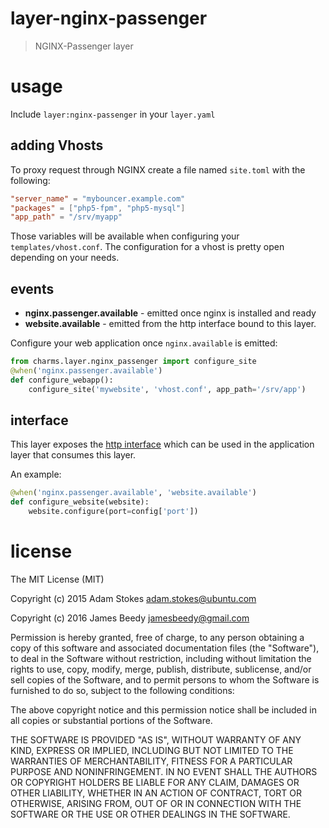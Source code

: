 # layer-nginx-passenger
> NGINX-Passenger layer

# usage

Include `layer:nginx-passenger` in your `layer.yaml`

## adding Vhosts

To proxy request through NGINX create a file named `site.toml` with the following:

```toml
"server_name" = "mybouncer.example.com"
"packages" = ["php5-fpm", "php5-mysql"]
"app_path" = "/srv/myapp"
```

Those variables will be available when configuring your `templates/vhost.conf`. The
configuration for a vhost is pretty open depending on your needs.

## events

* **nginx.passenger.available** - emitted once nginx is installed and ready
* **website.available** - emitted from the http interface bound to this layer.

Configure your web application once `nginx.available` is emitted:

```python
from charms.layer.nginx_passenger import configure_site
@when('nginx.passenger.available')
def configure_webapp():
    configure_site('mywebsite', 'vhost.conf', app_path='/srv/app')
```

## interface

This layer exposes the [http interface](http://interfaces.juju.solutions/interface/http/)
which can be used in the application layer that consumes this layer.

An example:

```python
@when('nginx.passenger.available', 'website.available')
def configure_website(website):
    website.configure(port=config['port'])
```

# license

The MIT License (MIT)

Copyright (c) 2015 Adam Stokes <adam.stokes@ubuntu.com>

Copyright (c) 2016 James Beedy <jamesbeedy@gmail.com>

Permission is hereby granted, free of charge, to any person obtaining a copy
of this software and associated documentation files (the "Software"), to deal
in the Software without restriction, including without limitation the rights
to use, copy, modify, merge, publish, distribute, sublicense, and/or sell
copies of the Software, and to permit persons to whom the Software is
furnished to do so, subject to the following conditions:

The above copyright notice and this permission notice shall be included in
all copies or substantial portions of the Software.

THE SOFTWARE IS PROVIDED "AS IS", WITHOUT WARRANTY OF ANY KIND, EXPRESS OR
IMPLIED, INCLUDING BUT NOT LIMITED TO THE WARRANTIES OF MERCHANTABILITY,
FITNESS FOR A PARTICULAR PURPOSE AND NONINFRINGEMENT. IN NO EVENT SHALL THE
AUTHORS OR COPYRIGHT HOLDERS BE LIABLE FOR ANY CLAIM, DAMAGES OR OTHER
LIABILITY, WHETHER IN AN ACTION OF CONTRACT, TORT OR OTHERWISE, ARISING FROM,
OUT OF OR IN CONNECTION WITH THE SOFTWARE OR THE USE OR OTHER DEALINGS IN
THE SOFTWARE.
